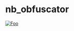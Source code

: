 # nb_obfuscator
<a href="https://www.paypal.me/dengtao" rel="nofollow"><img src="https://camo.githubusercontent.com/bce14c8e2e39ba0464551b34602b4c60c182526b/68747470733a2f2f7777772e70617970616c6f626a656374732e636f6d2f656e5f55532f692f62746e2f62746e5f646f6e6174655f4c472e676966" alt="Foo" data-canonical-src="https://www.paypalobjects.com/en_US/i/btn/btn_donate_LG.gif" style="max-width:100%;"></a>
